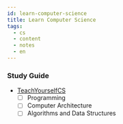 ```yaml
---
id: learn-computer-science
title: Learn Computer Science
tags:
  - cs
  - content
  - notes
  - en
---
```


### Study Guide 
- [TeachYourselfCS](https://github.com/Clemensss/TeachYourselfCS-PT/blob/master/TeachYourselfCS-PT.md#programa%C3%A7%C3%A3o)
  - [ ] Programming
  - [ ] Computer Architecture
  - [ ] Algorithms and Data Structures